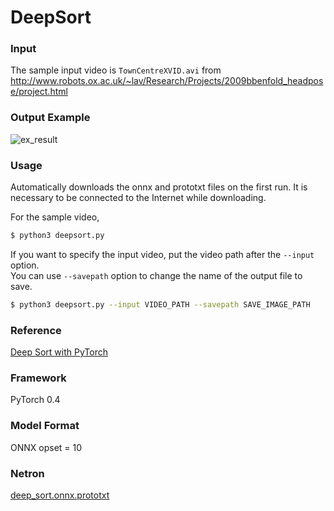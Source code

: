 # DeepSort

### Input
The sample input video is `TownCentreXVID.avi` from http://www.robots.ox.ac.uk/~lav/Research/Projects/2009bbenfold_headpose/project.html

### Output Example
![ex_result](https://user-images.githubusercontent.com/45060776/82342446-978c1500-9a2c-11ea-976b-a0d3358f89a3.gif)


### Usage
Automatically downloads the onnx and prototxt files on the first run.
It is necessary to be connected to the Internet while downloading.

For the sample video,
``` bash
$ python3 deepsort.py
```

If you want to specify the input video, put the video path after the `--input` option.  
You can use `--savepath` option to change the name of the output file to save.
```bash
$ python3 deepsort.py --input VIDEO_PATH --savepath SAVE_IMAGE_PATH
```

### Reference

[Deep Sort with PyTorch](https://github.com/ZQPei/deep_sort_pytorch)


### Framework
PyTorch 0.4


### Model Format
ONNX opset = 10


### Netron
[deep_sort.onnx.prototxt](https://lutzroeder.github.io/netron/?url=https://storage.googleapis.com/ailia-models/deep_sort/deep_sort.onnx.prototxt)
